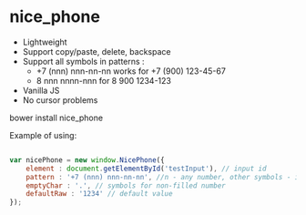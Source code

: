 # nice_phone

- Lightweight
- Support copy/paste, delete, backspace
- Support all symbols in patterns :
    - +7 (nnn) nnn-nn-nn works for +7 (900) 123-45-67
    - 8 nnn nnnn-nnn for 8 900 1234-123
- Vanilla JS
- No cursor problems

bower install nice_phone

Example of using:

```javascript

var nicePhone = new window.NicePhone({
    element : document.getElementById('testInput'), // input id
    pattern : '+7 (nnn) nnn-nn-nn', //n - any number, other symbols - is mask symbols
    emptyChar : '.', // symbols for non-filled number
    defaultRaw : '1234' // default value
});
